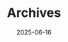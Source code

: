 ---
title: "Archives"
date: 2025-06-16
layout: "archives"
slug: "archives"
menu:
    main:
        weight: 2
        params: 
            icon: archives
---